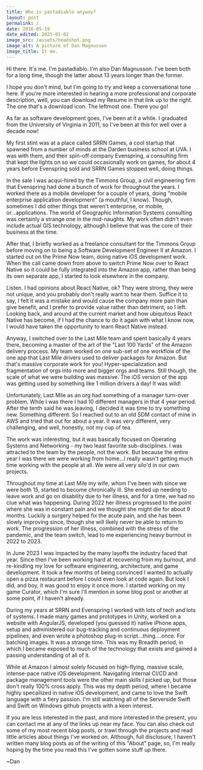 ```yaml
---
title: Who is pastadiablo anyway?
layout: post
permalink: /
date: 2016-05-19
date_edited: 2025-01-02
image_src: /assets/headshot.png
image_alt: A picture of Dan Magnusson
image_title: It me.
---
```

Hi there. It's me. I'm pastadiablo. I'm also Dan Magnusson. I've been both for a long time, though the latter about 13 years longer than the former.
<!--more-->

I hope you don't mind, but I'm going to try and keep a conversational tone here.  If you're more interested in hearing a more professional and corporate description, well, you can download my Resume in that link up to the right. The one that's a download icon. The leftmost one. There you go!

As far as software development goes, I've been at it a while.  I graduated from the University of Virginia in 2011, so I've been at this for well over a decade now!

My first stint was at a place called SRRN Games, a cool startup that spawned from a number of minds at the Darden business school at UVA.  I was with them, and their spin-off company Evenspring, a consulting firm that kept the lights on so we could occasionally work on games, for about 4 years before Evenspring sold and SRRN Games stopped well, doing things.  

In the sale I was acqui-hired by the Timmons Group, a civil engineering firm that Evenspring had done a bunch of work for throughout the years.  I worked there as a mobile developer for a couple of years, doing "mobile enterprise application development" (a mouthful, I know). Though, sometimes I did other things that weren't enterprise, or mobile, or...applications.  The world of Geographic Information Systems consulting was certainly a strange one in the mid-naughts.  My work often didn't even include actual GIS technology, although I believe that was the core of their business at the time.

After that, I briefly worked as a freelance consultant for the Timmons Group before moving on to being a Software Development Engineer II at Amazon. I started out on the Prime Now team, doing native iOS development work. When the call came down from above to switch Prime Now over to React Native so it could be fully integrated into the Amazon app, rather than being its own separate app, I started to look elsewhere in the company.

Listen. I had opinions about React Native, ok? They were strong, they were not unique, and you probably don't really want to hear them. Suffice it to say, I felt it was a mistake and would cause the company more pain than give benefit, and I prefer to provide value rather than detriment, so I left. Looking back, and around at the current market and how ubiquitous React Native has become, if I had the chance to do it again with what I know now, I would have taken the opportunity to learn React Native instead.

Anyway, I switched over to the Last Mile team and spent basically 4 years there, becoming a master of the art of the "Last 100 Yards" of the Amazon delivery process. My team worked on one sub-set of one workflow of the one app that Last Mile drivers used to deliver packages for Amazon. But that's massive corporate work for you! Hyper-specialization and fragmentation of orgs into more and bigger orgs and teams. Still though, the scale of what we were building was massive. The iOS version of the app was getting used by something like 1 million drivers a day! It was wild!

Unfortunately, Last Mile as an org had something of a manager turn-over problem. While I was there I had 10 different managers in that 4 year period. After the tenth said he was leaving, I decided it was time to try something new. Something different. So I reached out to an old SDM contact of mine in AWS and tried that out for about a year. It was very different, very challenging, and well, honestly, not my cup of tea. 

The work was interesting, but it was basically focused on Operating Systems and Networking - my two least favorite sub-disciplines. I was attracted to the team by the people, not the work. But because the entire year I was there we were working from home...I really wasn't getting much time working with the people at all. We were all very silo'd in our own projects.

Throughout my time at Last Mile my wife, whom I've been with since we were both 15, started to become chronically ill. She ended up needing to leave work and go on disability due to her illness, and for a time, we had no clue what was happening. During 2022 her illness progressed to the point where she was in constant pain and we thought she might die for about 9 months. Luckily a surgery helped fix the acute pain, and she has been slowly improving since, though she will likely never be able to return to work. The progression of her illness, combined with the stress of the pandemic, and the team switch, lead to me experiencing heavy burnout in 2022 to 2023.

In June 2023 I was impacted by the many layoffs the industry faced that year. Since then I've been working hard at recovering from my burnout, and re-kindling my love for software engineering, architecture, and game development. It took a few months of being convinced I wanted to actually open a pizza restaurant before I could even look at code again. But look I did, and boy, it was good to enjoy it once more. I started working on my game Curator, which I'm sure I'll mention in some blog post or another at some point, if I haven't already. 

During my years at SRRN and Evenspring I worked with lots of tech and lots of systems.  I made many games and prototypes in Unity, worked on a website with AngularJS, developed (you guessed it) native iPhone apps, setup and administered our bug-tracking and continuous deployment pipelines, and even wrote a photoshop plug-in script...thing....once.  For batching images.  It was a strange time. This was my Breadth period, in which I became exposed to much of the technology that exists and gained a passing understanding of all of it.

While at Amazon I almost solely focused on high-flying, massive scale, intense-pace native iOS development. Navigating internal CI/CD and package management tools were the other main skills I picked up, but those don't really 100% cross apply. This was my depth period, where I became highly specailized in native iOS development, and came to love the Swift language with a fiery passion. I'm still watching all of the Serverside Swift and Swift on Windows github projects with a keen interest.

If you are less interested in the past, and more interested in the present, you can contact me at any of the links up near my face. You can also check out some of my most recent blog posts, or trawl through the projects and read little articles about things I've worked on.  Although, full disclosure, I haven't written many blog posts as of the writing of this "About" page, so, I'm really hoping by the time you read this I've gotten some stuff up there.

~Dan